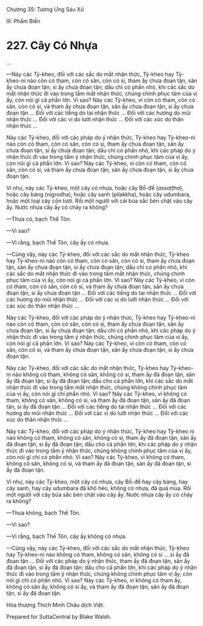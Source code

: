  

Chương 35: Tương Ưng Sáu Xứ

III: Phẩm Biển

# 227\. Cây Có Nhựa

…

—Này các Tỷ-kheo, đối với các sắc do mắt nhận thức, Tỷ-kheo hay Tỷ-kheo-ni nào còn có tham, còn có sân, còn có si, tham ấy chưa đoạn tận, sân ấy chưa đoạn tận, si ấy chưa đoạn tận; dầu chỉ có phần nhỏ, khi các sắc do mắt nhận thức đi vào trong tầm mắt nhận thức, chúng chinh phục tâm của vị ấy, còn nói gì cả phần lớn. Vì sao? Này các Tỷ-kheo, vì còn có tham, còn có sân, còn có si, và tham ấy chưa đoạn tận, sân ấy chưa đoạn tận, si ấy chưa đoạn tận … Ðối với các tiếng do tai nhận thức … Ðối với các hương do mũi nhận thức … Ðối với các vị do lưỡi nhận thức … Ðối với các xúc do thân nhận thức …

Này các Tỷ-kheo, đối với các pháp do ý nhận thức, Tỷ-kheo hay Tỷ-kheo-ni nào còn có tham, còn có sân, còn có si, tham ấy chưa đoạn tận, sân ấy chưa đoạn tận, si ấy chưa đoạn tận; dầu chỉ có phần nhỏ, khi các pháp do ý nhận thức đi vào trong tầm ý nhận thức, chúng chinh phục tâm của vị ấy, còn nói gì cả phần lớn. Vì sao? Này các Tỷ-kheo, vì còn có tham, còn có sân, còn có si, và tham ấy chưa đoạn tận, sân ấy chưa đoạn tận, si ấy chưa đoạn tận.

Ví như, này các Tỷ-kheo, một cây có nhựa, hoặc cây Bồ-đề (_assaṭṭha_), hoặc cây bàng (nigrodha), hoặc cây sanh (pilakkha), hoặc cây udumbara, hoặc một loại cây còn tươi. Rồi một người với cái búa sắc bén chặt vào cây ấy. Nước nhựa cây ấy có chảy ra không?

—Thưa có, bạch Thế Tôn.

—Vì sao?

—Vì rằng, bạch Thế Tôn, cây ấy có nhựa.

—Cũng vậy, này các Tỷ-kheo, đối với các sắc do mắt nhận thức, Tỷ-kheo hay Tỷ-kheo-ni nào còn có tham, còn có sân, còn có si, tham ấy chưa đoạn tận, sân ấy chưa đoạn tận, si ấy chưa đoạn tận; dầu chỉ có phần nhỏ, khi các sắc do mắt nhận thức đi vào trong tầm mắt nhận thức, chúng chinh phục tâm của vị ấy, còn nói gì cả phần lớn. Vì sao? Này các Tỷ-kheo, vì còn có tham, còn có sân, còn có si, và tham ấy chưa đoạn tận, sân ấy chưa đoạn tận, si ấy chưa đoạn tận … Ðối với các tiếng do tai nhận thức … Ðối với các hương do mũi nhận thức … Ðối với các vị do lưỡi nhận thức … Ðối với các xúc do thân nhận thức …

Này các Tỷ-kheo, đối với các pháp do ý nhận thức, Tỷ-kheo hay Tỷ-kheo-ni nào còn có tham, còn có sân, còn có si, tham ấy chưa đoạn tận, sân ấy chưa đoạn tận, si ấy chưa đoạn tận; dầu chỉ có phần nhỏ, khi các pháp do ý nhận thức đi vào trong tầm ý nhận thức, chúng chinh phục tâm của vị ấy, còn nói gì cả phần lớn. Vì sao? Này các Tỷ-kheo, vì còn có tham, còn có sân, còn có si, và tham ấy chưa đoạn tận, sân ấy chưa đoạn tận, si ấy chưa đoạn tận.

Này các Tỷ-kheo, đối với các sắc do mắt nhận thức, Tỷ-kheo hay Tỷ-kheo-ni nào không có tham, không có sân, không có si, tham ấy đã đoạn tận, sân ấy đã đoạn tận, si ấy đã đoạn tận; dầu cho cả phần lớn, khi các sắc do mắt nhận thức đi vào trong tầm mắt nhận thức, chúng không chinh phục tâm của vị ấy, còn nói gì chỉ phần nhỏ. Vì sao? Này các Tỷ-kheo, vì không có tham, không có sân, không có si, và tham ấy đã đoạn tận, sân ấy đã đoạn tận, si ấy đã đoạn tận … Ðối với các tiếng do tai nhận thức … Ðối với các hương do mũi nhận thức … Ðối với các vị do lưỡi nhận thức … Ðối với các xúc do thân nhận thức …

Này các Tỷ-kheo, đối với các pháp do ý nhận thức, Tỷ-kheo hay Tỷ-kheo ni nào không có tham, không có sân, không có si, tham ấy đã đoạn tận, sân ấy đã đoạn tận, si ấy đã đoạn tận; dầu cho cả phần lớn, khi các pháp do ý nhận thức đi vào trong tầm ý nhận thức, chúng không chinh phục tâm của vị ấy, còn nói gì chỉ có phần nhỏ. Vì sao? Này các Tỷ-kheo, vì không có tham, không có sân, không có si, và tham ấy đã đoạn tận, sân ấy đã đoạn tận, si ấy đã đoạn tận.

Ví như, này các Tỷ-kheo, một cây có nhựa, cây Bồ-đề hay cây bàng, hay cây sanh, hay cây udumbara đã khô héo, không có nhựa, đã quá mùa. Rồi một người với cây búa sắc bén chặt vào cây ấy. Nước nhựa cây ấy có chảy ra không?

—Thưa không, bạch Thế Tôn.

—Vì sao?

—Vì rằng, bạch Thế Tôn, cây ấy không có nhựa.

—Cũng vậy, này các Tỷ-kheo, đối với các sắc do mắt nhận thức, Tỷ-kheo hay Tỷ-kheo-ni nào không có tham, không có sân, không có si … si ấy đã đoạn tận … Ðối với các pháp do ý nhận thức, tham ấy đã đoạn tận, sân ấy đã đoạn tận, si ấy đã đoạn tận; dầu cho cả phần lớn, khi các pháp do ý nhận thức đi vào trong tầm ý nhận thức, chúng không chinh phục tâm vị ấy, còn nói gì chỉ có phần nhỏ. Vì sao? Này các Tỷ-kheo, vì không có tham ấy, không có sân ấy, không có si ấy, và tham ấy đã đoạn tận, sân ấy đã đoạn tận, si ấy đã đoạn tận.

Hòa thượng Thích Minh Châu dịch Việt.

Prepared for SuttaCentral by Blake Walsh.
